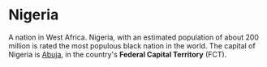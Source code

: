 # Nigeria
A nation in West Africa. Nigeria, with an estimated population of about 200 million is rated the most populous black nation in the world. The capital of Nigeria is [Abuja](/wiki/Abuja), in the country's **Federal Capital Territory** (FCT).

